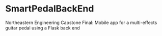 # SmartPedalBackEnd
Northeastern Engineering Capstone Final: Mobile app for a multi-effects guitar pedal using a Flask back end
